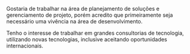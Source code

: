 Gostaria de trabalhar na área de planejamento de soluções e gerenciamento de projeto, porém acredito que primeiramente seja necessário uma vivência na área de desenvolvimento.

Tenho o interesse de trabalhar em grandes consultorias de tecnologia, utilizando novas tecnologias, inclusive aceitando oportunidades internacionais.

